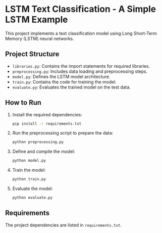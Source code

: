 # LSTM Text Classification - A Simple LSTM Example

This project implements a text classification model using Long Short-Term Memory (LSTM) neural networks.

## Project Structure

- `libraries.py`: Contains the import statements for required libraries.
- `preprocessing.py`: Includes data loading and preprocessing steps.
- `model.py`: Defines the LSTM model architecture.
- `train.py`: Contains the code for training the model.
- `evaluate.py`: Evaluates the trained model on the test data.

## How to Run

1. Install the required dependencies:
   ```bash
   pip install -r requirements.txt
   ```

2. Run the preprocessing script to prepare the data:
   ```bash
   python preprocessing.py
   ```

3. Define and compile the model:
   ```bash
   python model.py
   ```

4. Train the model:
   ```bash
   python train.py
   ```

5. Evaluate the model:
   ```bash
   python evaluate.py
   ```

## Requirements

The project dependencies are listed in `requirements.txt`.
